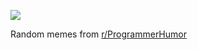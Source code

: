 ![](https://preview.redd.it/rsox80n4gwuf1.png?width=640&crop=smart&auto=webp&s=4f71b44666460fb1392c0e6da1f1ea9cd5ecdc11)

 Random memes from [r/ProgrammerHumor](https://www.reddit.com/r/ProgrammerHumor/)
